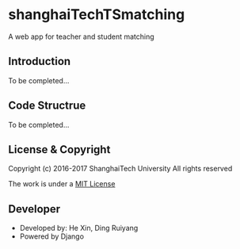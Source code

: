 # shanghaiTechTSmatching

A web app for teacher and student matching

## Introduction

To be completed...

## Code Structrue

To be completed...

## License & Copyright

Copyright (c) 2016-2017 ShanghaiTech University All rights reserved

The work is under a [MIT License](https://opensource.org/licenses/MIT)

## Developer

* Developed by: He Xin, Ding Ruiyang
* Powered by Django